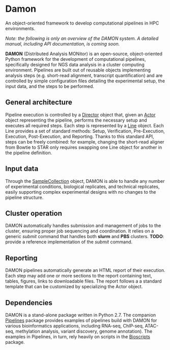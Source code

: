 # Damon
An object-oriented framework to develop computational pipelines in HPC environments.

*Note: the following is only an overview of the DAMON system. A detailed manual,
including API documentation, is coming soon.*

**DAMON** (Distributed Analysis MONitor) is an open-source,
object-oriented Python framework for the development of computational
pipelines, specifically designed for NGS data analysis in a cluster
computing environment. Pipelines are built out of reusable objects
implementing analysis steps (e.g. short-read alignment, transcript
quantification) and are controlled by simple configuration files
detailing the experimental setup, the input data, and the steps to be
performed.

## General architecture

Pipeline execution is controlled by a [Director](https://github.com/albertoriva/damon/blob/master/Director.py) 
object that, given an [Actor](https://github.com/albertoriva/damon/blob/master/Actor.py) object representing the 
pipeline, performs the necessary setup and executes all required steps. Each step is represented by a 
[Line](https://github.com/albertoriva/damon/blob/master/Lines.py) object. Each Line provides a set of standard methods: 
Setup, Verification, Pre-Execution, Execution, Post-Execution, and Reporting. Thanks to this standard API, steps 
can be freely combined: for example, changing the short-read aligner from Bowtie to STAR only requires swapping 
one Line object for another in the pipeline definition.

## Input data

Through the [SampleCollection](https://github.com/albertoriva/damon/blob/master/Lines.py) object, DAMON is able 
to handle any number of experimental conditions, biological replicates, and technical replicates, easily supporting
complex experimental designs with no changes to the pipeline structure.

## Cluster operation

DAMON automatically handles submission and management of jobs to the cluster, ensuring proper job sequencing and coordination. 
It relies on a generic *submit* command that handles both **slurm** and **PBS** clusters. **TODO**: provide a reference
implementation of the *submit* command.

## Reporting 

DAMON pipelines automatically generate an HTML report of their execution. Each step may add one or more sections to the report
containing text, tables, figures, links to downloadable files. The report follows a a standard template that can be customized 
by specializing the Actor object.

## Dependencies

DAMON is a stand-alone package written in Python 2.7. The companion [Pipelines](https://github.com/albertoriva/pipelines) package
provides examples of pipelines build with DAMON for various bioinformatics applications, including RNA-seq, ChIP-seq, ATAC-seq, 
methylation analysis, variant discovery, genome annotation). The examples in Pipelines, in turn, rely heavily on scripts in the 
[Bioscripts](https://github.com/albertoriva/bioscripts) package.
